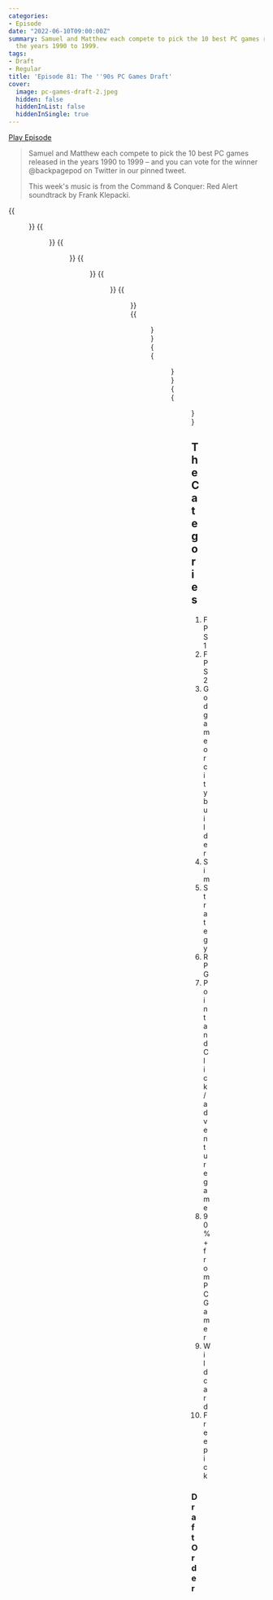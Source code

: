```yaml
---
categories:
- Episode
date: "2022-06-10T09:00:00Z"
summary: Samuel and Matthew each compete to pick the 10 best PC games released in
  the years 1990 to 1999.
tags:
- Draft
- Regular
title: 'Episode 81: The ''90s PC Games Draft'
cover: 
  image: pc-games-draft-2.jpeg
  hidden: false
  hiddenInList: false
  hiddenInSingle: true
---
```


[Play Episode](https://www.patreon.com/posts/episode-81-90s-67590615)
> Samuel and Matthew each compete to pick the 10 best PC games released in the years 1990 to 1999 – and you can vote for the winner @backpagepod on Twitter in our pinned tweet.
>
> This week's music is from the Command & Conquer: Red Alert soundtrack by Frank Klepacki.

{{<figure 
    src="come-dine-with-samuel.png" 
    alt="Come Dine With Samuel" >}}
{{<figure 
    src="pc-draft-mistake.png" 
    alt="My mistake was assuming Matthew would only pick games he had played." >}}
{{<figure 
    src="predator-draft.jpeg" 
    alt="Dutch Dillon Draft" >}}
{{<figure 
    src="freespace.jpeg" 
    alt="Freespace" >}}
{{<figure 
    src="command-and-conquer-draft.png" 
    alt="An Arrested Development meme" >}}
{{<figure 
    src="pc-games-draft-1.jpeg" 
    caption="Image Credit: JackyBoy34" 
    alt="Image Credit: JackyBoy34" >}}
{{<figure 
    src="pc-games-draft-2.jpeg" 
    caption="Image Credit: JackyBoy34" 
    alt="" >}}
{{<figure 
    src="tie-fighter-press-f.jpeg" 
    alt="Tie Fighter"
    caption="Image Credit: Samuel"  >}}
{{<figure 
    src="phoenix-tie-fighter.mp4" 
    alt="Tie Fighter"
    caption="Image Credit: jaybeedee"  >}}

## The Categories
1. FPS 1
2. FPS 2
3. God game or city builder
4. Sim
5. Strategy
6. RPG
7. Point and Click/adventure game
8. 90%+ from PC Gamer
9. Wild card
10. Free pick

### Draft Order

| Player     | Category                         | Pick                                  |
|------------|----------------------------------|---------------------------------------|
| Samuel     | RPG                              | Baldur's Gate                         |
| Matthew    | FPS 1                            | Half-Life                             |
| Matthew    | Sim                              | Star Wars: TIE Fighter                |
| Samuel     | Point and Click / Adventure Game | Grim Fandango                         |
| Samuel     | Strategy                         | Age of Empires 2: Age of Kings        |
| Matthew    | FPS 2                            | Thief Gold                            |
| Matthew    | RPG                              | Planescape: Torment                   |
| Samuel     | FPS 1                            | System Shock 2                        |
| Samuel     | God Game or City Builder         | RollerCoaster Tycoon                  |
| Matthew    | 90%+ from PC Gamer               | Blade Runner                          |
| Matthew    | Strategy                         | Command & Conquer: Red Alert          |
| Samuel     | 90%+ from PC Gamer               | Sid Meier's Alpha Centauri            |
| Samuel     | FPS 2                            | Star Wars Jedi Knight: Dark Forces II |
| Matthew    | God Game or City Builder         | Dungeon Keeper                        |
| Matthew    | Point and Click / Adventure Game | Gabriel Knight 2: The Beast Within    |
| Samuel     | Wild Card                        | FreeSpace 2                           |
| Samuel     | Free Pick                        | StarCraft                             |
| Matthew    | Free Pick                        | The Curse of Monkey Island            |
| Matthew    | Wild Card                        | Trespasser                            |
| Samuel     | Sim                              | Star Wars: X-Wing Alliance            |

### Picks

| Category                         | Samuel                                | Matthew                              |
|----------------------------------|---------------------------------------|--------------------------------------|
| FPS 1                            | System Shock 2                        | Half-Life                            |
| FPS 2                            | Star Wars Jedi Knight: Dark Forces II | Thief Gold                           |
| God Game or City Builder         | RollerCoaster Tycoon                  | Dungeon Keeper                       |
| Sim                              | Star Wars: X-Wing Alliance            | Star Wars: TIE Fighter               |
| Strategy                         | Age of Empires 2: Age of Kings        | Command & Conquer: Red Alert         |
| RPG                              | Baldur's Gate                         | Planescape: Torment                  |
| Point and Click / Adventure Game | Grim Fandango                         | Gabriel Knight 2: The Beast Within   | 
| 90%+ from PC Gamer               | Sid Meier's Alpha Centauri            | Blade Runner                         | 
| Wild Card                        | FreeSpace 2                           | Trespasser                           |
| Free Pick                        | StarCraft                             | The Curse of Monkey Island           |

### Results

- Samuel 40%
- **Matthew 60%**
- (422 votes)

### Lore
- Matthew picks TIE fighter - 45 mins. [Why this was a dagger in the heart](https://fxtwitter.com/BackPagePod/status/1726718306009403488?s=20)